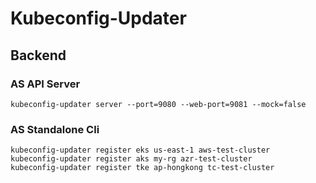 # Kubeconfig-Updater

## Backend

### AS API Server
```commandline
kubeconfig-updater server --port=9080 --web-port=9081 --mock=false
```

### AS Standalone Cli
```commandline
kubeconfig-updater register eks us-east-1 aws-test-cluster
kubeconfig-updater register aks my-rg azr-test-cluster
kubeconfig-updater register tke ap-hongkong tc-test-cluster
```
